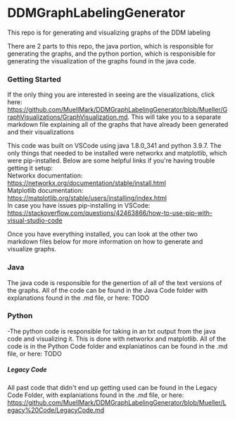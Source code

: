 # DDMGraphLabelingGenerator

This repo is for generating and visualizing graphs of the DDM labeling

There are 2 parts to this repo, the java portion, which is responsible for generating the graphs, and the python portion, which is responisible for generating the visualization of the graphs found in the java code.

### Getting Started
If the only thing you are interested in seeing are the visualizations, click here: https://github.com/MuellMark/DDMGraphLabelingGenerator/blob/Mueller/GraphVisualizations/GraphVisualization.md. This will take you to a separate markdown file explaining all of the graphs that have already been generated and their visualizations

This code was built on VSCode using java 1.8.0_341 and python 3.9.7. The only things that needed to be installed were networkx and matplotlib, which were pip-installed. Below are some helpful links if you're having trouble getting it setup:\
Networkx documentation: https://networkx.org/documentation/stable/install.html \
Matplotlib documentation: https://matplotlib.org/stable/users/installing/index.html \
In case you have issues pip-installing in VSCode: https://stackoverflow.com/questions/42463866/how-to-use-pip-with-visual-studio-code

Once you have everything installed, you can look at the other two markdown files below for more information on how to generate and visualize graphs.
### Java
The java code is responsible for the genertion of all of the text versions of the graphs. All of the code can be found in the Java Code folder with explanations
found in the .md file, or here: TODO
### Python
-The python code is responsible for taking in an txt output from the java code and visualizing it. This is done with networkx and matplotlib. All of the code is in
the Python Code folder and explaniatinos can be found in the .md file, or here: TODO
##### Legacy Code
All past code that didn't end up getting used can be found in the Legacy Code Folder, with explaniations found in the .md file, or here: https://github.com/MuellMark/DDMGraphLabelingGenerator/blob/Mueller/Legacy%20Code/LegacyCode.md
